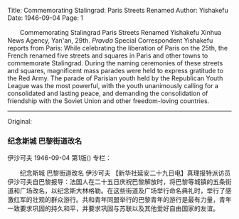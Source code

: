 Title: Commemorating Stalingrad: Paris Streets Renamed
Author: Yishakefu
Date: 1946-09-04
Page: 1

　　Commemorating Stalingrad
    Paris Streets Renamed
    Yishakefu
    Xinhua News Agency, Yan'an, 29th. *Pravda* Special Correspondent Yishakefu reports from Paris: While celebrating the liberation of Paris on the 25th, the French renamed five streets and squares in Paris and other towns to commemorate Stalingrad. During the naming ceremonies of these streets and squares, magnificent mass parades were held to express gratitude to the Red Army. The parade of Parisian youth held by the Republican Youth League was the most powerful, with the youth unanimously calling for a consolidated and lasting peace, and demanding the consolidation of friendship with the Soviet Union and other freedom-loving countries.



<hr /> 

Original: 


### 纪念斯城  巴黎街道改名
伊沙可夫
1946-09-04
第1版()
专栏：

　　纪念斯城
    巴黎街道改名
    伊沙可夫
    【新华社延安二十九日电】真理报特派访员伊沙可夫自巴黎报导：法国人在二十五日庆祝巴黎解放时，将巴黎等城镇的五条街道和广场改名，以纪念斯大林格勒。在这些街道及广场举行命名典礼时，举行了感激红军的壮观的群众游行。共和青年同盟举行的巴黎青年的游行是最有力量，青年一致要求巩固的持久和平，并要求巩固与苏联以及其他爱好自由国家的友谊。
